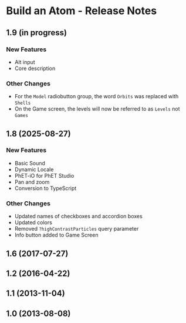 # Build an Atom - Release Notes
<!-- 
Instructions:
* Replace {{SIM_TITLE}} with the simulation title.
* For a published version, replace {{PUBLICATION_DATE}} with the publication date, in year-month-day format, e.g. "2025-05-16".
* For a version that has not been published yet, replace {{PUBLICATION_DATE}} with "in progress".
* Make sure version numbers are correct, in MAJOR.MINOR format, e.g. "1.2".
* For a 1.0 release, only the 1.0 heading and date is needed. This includes ports of legacy sims.
* Developer and designer should collaborate on what to include for any release beyond 1.0. 
* For each new version, add a section to the top of these release notes - reverse chronological order, with the most-recent version at the top.

For an exemplar, see https://github.com/phetsims/balancing-chemical-equations/blob/main/doc/release-notes.md
-->
## 1.9 (in progress)

### New Features
* Alt input
* Core description

### Other Changes
* For the `Model` radiobutton group, the word `Orbits` was replaced with `Shells`
* On the Game screen, the levels will now be referred to as `Levels` not `Games`




## 1.8  (2025-08-27)

### New Features
* Basic Sound
* Dynamic Locale
* PhET-iO for PhET Studio
* Pan and zoom
* Conversion to TypeScript

### Other Changes
* Updated names of checkboxes and accordion boxes
* Updated colors
* Removed `?highContrastParticles` query parameter
* Info button added to Game Screen

## 1.6 (2017-07-27)

## 1.2 (2016-04-22)

## 1.1 (2013-11-04)

## 1.0 (2013-08-08)
